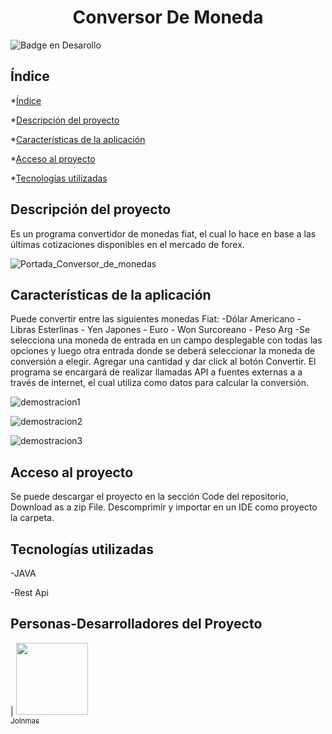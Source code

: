 
<h1 align="center"> Conversor De Moneda </h1>

![Badge en Desarollo](https://img.shields.io/badge/STATUS-EN%20DESAROLLO-green)

## Índice


*[Índice](#índice)

*[Descripción del proyecto](#descripción-del-proyecto)

*[Características de la aplicación](#Características-de-la-aplicación)

*[Acceso al proyecto](#Acceso-al-proyecto)

*[Tecnologías utilizadas](#Tecnologías-utilizadas)






## Descripción del proyecto
<p>Es un programa convertidor de monedas fiat, el cual lo hace en base a las últimas cotizaciones disponibles en el mercado de forex.
  
  ![Portada_Conversor_de_monedas](https://user-images.githubusercontent.com/72470831/189497826-592c2024-446c-4197-b49e-d72479d41586.png)
 
</p>



## Características de la aplicación

<p>Puede convertir entre las siguientes monedas Fiat:
-Dólar Americano - Libras Esterlinas - Yen Japones - Euro - Won Surcoreano - Peso Arg
-Se selecciona una moneda de entrada en un campo desplegable con todas las opciones y luego otra entrada donde se deberá seleccionar
  la moneda de conversión a elegir. Agregar una cantidad y dar click al botón Convertir. El programa se encargará de realizar llamadas API a fuentes externas a 
  a través de internet, el cual utiliza como datos para calcular la conversión.

  
  ![demostracion1](https://user-images.githubusercontent.com/72470831/189929294-3fb910df-8839-43ad-9a21-b7afc87fc1bb.png)

  ![demostracion2](https://user-images.githubusercontent.com/72470831/189929485-57ec9acc-2541-436f-a4d5-56065a884444.png)

![demostracion3](https://user-images.githubusercontent.com/72470831/189929542-e7cf00fa-58b9-48e0-8ac2-9fd9ed08ff1c.png)
  
</p> 



## Acceso al proyecto
<p>Se puede descargar el proyecto en la sección Code del repositorio, Download as a zip File.
Descomprimir y importar en un IDE como proyecto la carpeta.</p>

## Tecnologías utilizadas
<p>-JAVA
  
-Rest Api</p>


## Personas-Desarrolladores del Proyecto
| [<img src="" width=115><br><sub>Jolnmas</sub>](https://github.com/jolnmas) 


